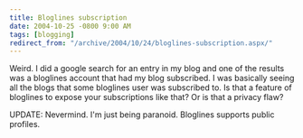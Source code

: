 ```yaml
---
title: Bloglines subscription
date: 2004-10-25 -0800 9:00 AM
tags: [blogging]
redirect_from: "/archive/2004/10/24/bloglines-subscription.aspx/"
---
```


Weird. I did a google search for an entry in my blog and one of the
results was a bloglines account that had my blog subscribed. I was
basically seeing all the blogs that some bloglines user was subscribed
to. Is that a feature of bloglines to expose your subscriptions like
that? Or is that a privacy flaw?

UPDATE: Nevermind. I'm just being paranoid. Bloglines supports public
profiles.

